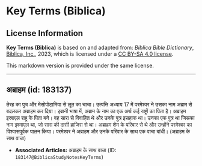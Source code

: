 # Key Terms (Biblica)

## License Information

**Key Terms (Biblica)** is based on and adapted from: _Biblica Bible Dictionary_, [Biblica, Inc.](https://www.biblica.com/), 2023, which is licensed under a [CC BY-SA 4.0 license](https://creativecommons.org/licenses/by-sa/4.0/legalcode.en).

This markdown version is provided under the same license.



--------------------------------

## अब्राहम (id: 183137)

तेरह का पुत्र और मेसोपोटामिया से लूत का चाचा। उत्पत्ति अध्याय 17 में परमेश्वर ने उसका नाम अब्राम से बदलकर अब्राहम कर दिया। इब्रानी भाषा में, अब्राम के नाम का एक अर्थ कई राष्ट्रों का पिता है। अब्राहम इस्राएल राष्ट्र के पिता बने। वह सारा से विवाहित थे और उनके पुत्र इसहाक था। उनका एक पुत्र था जिसका नाम इश्माएल था, जो सारा की दासी हाजिरा से था। अब्राहम शेम के परिवार से थे और उन्होंने परमेश्वर का विश्वासपूर्वक पालन किया। परमेश्वर ने अब्राहम और उनके परिवार के साथ एक वाचा बांधी। (अब्राहम के साथ वाचा)

* **Associated Articles:** अब्राहम के साथ वाचा (ID: `183147@BiblicaStudyNotesKeyTerms`)

